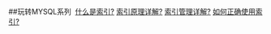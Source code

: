 

###

##玩转MYSQL系列
​ [什么是索引?](https://mp.weixin.qq.com/s?__biz=MzA5MTkxMDQ4MQ==&mid=2648933400&idx=1&sn=61af771f10342ee4956efea6749abd71&chksm=88621c26bf15953041a6bc65734edf788af711ff176ad36884fe6411e5c4cfd0bf967e0e33fc&token=498198732&lang=zh_CN&scene=21#wechat_redirect)
[索引原理详解?](https://mp.weixin.qq.com/s?__biz=MzA5MTkxMDQ4MQ==&mid=2648933422&idx=1&sn=f28a92c195d914d636117c2316524c5e&chksm=88621c10bf159506af8a3c6b947e32b11414ff72ed3ad19a9fa0b0cec0be6c3ae3931117b3d2&cur_album_id=1322186253722501121&scene=189#rd)
[索引管理详解?](https://mp.weixin.qq.com/s?__biz=MzA5MTkxMDQ4MQ==&mid=2648933427&idx=1&sn=d9cb0317b50c76519291d2e4311b887f&chksm=88621c0dbf15951b1d4d37da57f88a7b026d2bb656234a738f8660be4c5750f82300c20be779&cur_album_id=1322186253722501121&scene=189#rd)
[如何正确使用索引?](https://mp.weixin.qq.com/s?__biz=MzA5MTkxMDQ4MQ==&mid=2648933439&idx=1&sn=a1eddd36a6f597b9cd43e39e9f1b9d76&chksm=88621c01bf1595175894d27c996a49c9305c59bf23250f165943f91fcf35076813cf832985f7&cur_album_id=1322186253722501121&scene=189#rd)